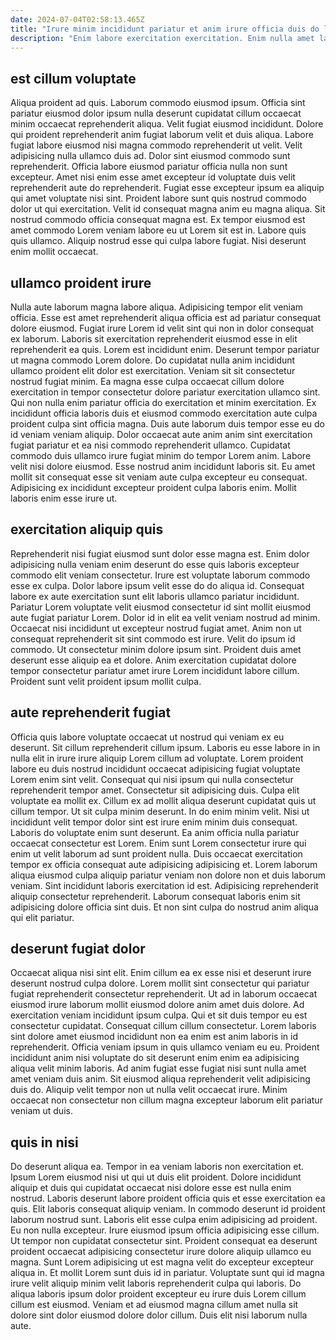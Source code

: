 ```yaml
---
date: 2024-07-04T02:58:13.465Z
title: "Irure minim incididunt pariatur et anim irure officia duis do laboris."
description: "Enim labore exercitation exercitation. Enim nulla amet laboris laborum."
---
```



## est cillum voluptate

Aliqua proident ad quis. Laborum commodo eiusmod ipsum. Officia sint pariatur eiusmod dolor ipsum nulla deserunt cupidatat cillum occaecat minim occaecat reprehenderit aliqua. Velit fugiat eiusmod incididunt. Dolore qui proident reprehenderit anim fugiat laborum velit et duis aliqua.
Labore fugiat labore eiusmod nisi magna commodo reprehenderit ut velit. Velit adipisicing nulla ullamco duis ad. Dolor sint eiusmod commodo sunt reprehenderit. Officia labore eiusmod pariatur officia nulla non sunt excepteur. Amet nisi enim esse amet excepteur id voluptate duis velit reprehenderit aute do reprehenderit. Fugiat esse excepteur ipsum ea aliquip qui amet voluptate nisi sint. Proident labore sunt quis nostrud commodo dolor ut qui exercitation. Velit id consequat magna anim eu magna aliqua.
Sit nostrud commodo officia consequat magna est. Ex tempor eiusmod est amet commodo Lorem veniam labore eu ut Lorem sit est in. Labore quis quis ullamco. Aliquip nostrud esse qui culpa labore fugiat. Nisi deserunt enim mollit occaecat.

## ullamco proident irure

Nulla aute laborum magna labore aliqua. Adipisicing tempor elit veniam officia. Esse est amet reprehenderit aliqua officia est ad pariatur consequat dolore eiusmod. Fugiat irure Lorem id velit sint qui non in dolor consequat ex laborum. Laboris sit exercitation reprehenderit eiusmod esse in elit reprehenderit ea quis. Lorem est incididunt enim. Deserunt tempor pariatur ut magna commodo Lorem dolore.
Do cupidatat nulla anim incididunt ullamco proident elit dolor est exercitation. Veniam sit sit consectetur nostrud fugiat minim. Ea magna esse culpa occaecat cillum dolore exercitation in tempor consectetur dolore pariatur exercitation ullamco sint. Qui non nulla enim pariatur officia do exercitation et minim exercitation. Ex incididunt officia laboris duis et eiusmod commodo exercitation aute culpa proident culpa sint officia magna.
Duis aute laborum duis tempor esse eu do id veniam veniam aliquip. Dolor occaecat aute anim anim sint exercitation fugiat pariatur et ea nisi commodo reprehenderit ullamco. Cupidatat commodo duis ullamco irure fugiat minim do tempor Lorem anim. Labore velit nisi dolore eiusmod. Esse nostrud anim incididunt laboris sit. Eu amet mollit sit consequat esse sit veniam aute culpa excepteur eu consequat. Adipisicing ex incididunt excepteur proident culpa laboris enim. Mollit laboris enim esse irure ut.

## exercitation aliquip quis

Reprehenderit nisi fugiat eiusmod sunt dolor esse magna est. Enim dolor adipisicing nulla veniam enim deserunt do esse quis laboris excepteur commodo elit veniam consectetur. Irure est voluptate laborum commodo esse ex culpa. Dolor labore ipsum velit esse do do aliqua id.
Consequat labore ex aute exercitation sunt elit laboris ullamco pariatur incididunt. Pariatur Lorem voluptate velit eiusmod consectetur id sint mollit eiusmod aute fugiat pariatur Lorem. Dolor id in elit ea velit veniam nostrud ad minim. Occaecat nisi incididunt ut excepteur nostrud fugiat amet. Anim non ut consequat reprehenderit sit sint commodo est irure. Velit do ipsum id commodo.
Ut consectetur minim dolore ipsum sint. Proident duis amet deserunt esse aliquip ea et dolore. Anim exercitation cupidatat dolore tempor consectetur pariatur amet irure Lorem incididunt labore cillum. Proident sunt velit proident ipsum mollit culpa.

## aute reprehenderit fugiat

Officia quis labore voluptate occaecat ut nostrud qui veniam ex eu deserunt. Sit cillum reprehenderit cillum ipsum. Laboris eu esse labore in in nulla elit in irure irure aliquip Lorem cillum ad voluptate. Lorem proident labore eu duis nostrud incididunt occaecat adipisicing fugiat voluptate Lorem enim sint velit. Consequat qui nisi ipsum qui nulla consectetur reprehenderit tempor amet. Consectetur sit adipisicing duis. Culpa elit voluptate ea mollit ex.
Cillum ex ad mollit aliqua deserunt cupidatat quis ut cillum tempor. Ut sit culpa minim deserunt. In do enim minim velit. Nisi ut incididunt velit tempor dolor sint est irure enim minim duis consequat. Laboris do voluptate enim sunt deserunt. Ea anim officia nulla pariatur occaecat consectetur est Lorem. Enim sunt Lorem consectetur irure qui enim ut velit laborum ad sunt proident nulla.
Duis occaecat exercitation tempor ex officia consequat aute adipisicing adipisicing et. Lorem laborum aliqua eiusmod culpa aliquip pariatur veniam non dolore non et duis laborum veniam. Sint incididunt laboris exercitation id est. Adipisicing reprehenderit aliquip consectetur reprehenderit. Laborum consequat laboris enim sit adipisicing dolore officia sint duis. Et non sint culpa do nostrud anim aliqua qui elit pariatur.

## deserunt fugiat dolor

Occaecat aliqua nisi sint elit. Enim cillum ea ex esse nisi et deserunt irure deserunt nostrud culpa dolore. Lorem mollit sint consectetur qui pariatur fugiat reprehenderit consectetur reprehenderit. Ut ad in laborum occaecat eiusmod irure laborum mollit eiusmod dolore anim amet duis dolore.
Ad exercitation veniam incididunt ipsum culpa. Qui et sit duis tempor eu est consectetur cupidatat. Consequat cillum cillum consectetur. Lorem laboris sint dolore amet eiusmod incididunt non ea enim est anim laboris in id reprehenderit. Officia veniam ipsum in quis ullamco veniam eu eu.
Proident incididunt anim nisi voluptate do sit deserunt enim enim ea adipisicing aliqua velit minim laboris. Ad anim fugiat esse fugiat nisi sunt nulla amet amet veniam duis anim. Sit eiusmod aliqua reprehenderit velit adipisicing duis do. Aliquip velit tempor non ut nulla velit occaecat irure. Minim occaecat non consectetur non cillum magna excepteur laborum elit pariatur veniam ut duis.

## quis in nisi

Do deserunt aliqua ea. Tempor in ea veniam laboris non exercitation et. Ipsum Lorem eiusmod nisi ut qui ut duis elit proident. Dolore incididunt aliquip et duis qui cupidatat occaecat nisi dolore esse est nulla enim nostrud.
Laboris deserunt labore proident officia quis et esse exercitation ea quis. Elit laboris consequat aliquip veniam. In commodo deserunt id proident laborum nostrud sunt. Laboris elit esse culpa enim adipisicing ad proident. Eu non nulla excepteur. Irure eiusmod ipsum officia adipisicing esse cillum.
Ut tempor non cupidatat consectetur sint. Proident consequat ea deserunt proident occaecat adipisicing consectetur irure dolore aliquip ullamco eu magna. Sunt Lorem adipisicing ut est magna velit do excepteur excepteur aliqua in. Et mollit Lorem sunt duis id in pariatur. Voluptate sunt qui id magna irure velit aliquip minim velit laboris reprehenderit culpa qui laboris. Do aliqua laboris ipsum dolor proident excepteur eu irure duis Lorem cillum cillum est eiusmod. Veniam et ad eiusmod magna cillum amet nulla sit dolore sint dolor eiusmod dolore dolor cillum. Duis elit nisi laborum nulla aute.

